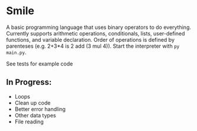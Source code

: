 # Smile

A basic programming language that uses binary operators to do everything. Currently supports arithmetic operations, conditionals, lists, user-defined functions, and variable declaration. Order of operations is defined by parenteses (e.g. 2+3\*4 is 2 add (3 mul 4)). Start the interpreter with `py main.py`.

See tests for example code

## In Progress:

- Loops
- Clean up code
- Better error handling
- Other data types
- File reading
